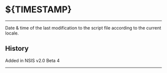 # ${__TIMESTAMP__}

---

Date & time of the last modification to the script file according to the current locale.

## History

Added in NSIS v2.0 Beta 4

---